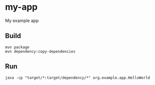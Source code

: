 # my-app
My example app


## Build
```
mvn package
mvn dependency:copy-dependencies
```


## Run
```
java -cp "target/*:target/dependency/*" org.example.app.HelloWorld
```


